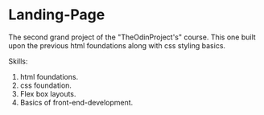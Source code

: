 # Landing-Page

The second grand project of the "TheOdinProject's" course.
This one built upon the previous html foundations along with css styling basics.

Skills:
1) html foundations.
2) css foundation.
3) Flex box layouts.
4) Basics of front-end-development. 
